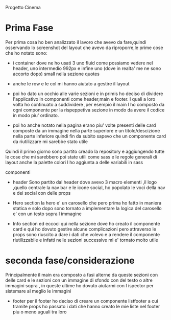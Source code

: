 Progetto Cinema 

# Prima Fase
Per prima cosa ho ben analizzato il lavoro che avevo da fare,quindi osservando lo screenshot del layout che avevo da riproporre,le prime cose che ho notato sono:

- i container dove ne ho usati 3 uno fluid come possiamo vedere nel header,
uno intermedio 992px e infine uno (dove in realta' me ne sono accorto dopo) small nella sezione quotes
- anche le row e le col mi hanno aiutato a gestire il layout
- poi ho dato un occhio alle varie sezioni e in primis ho deciso di dividere l'applicativo in componenti come header,main e footer. 
I quali a loro volta ho continuato a suddividere ,per esempio il main l ho composto da ogni componente per la rispeppetiva sezione in modo da avere il codice in modo piu' ordinato.

- poi ho anche notato nella pagina erano piu' volte presenti delle card composte da un immagine nella parte superiore e un titolo/descizione nella parte inferiore quindi fin da subito sapevo
che un componente card da riutilizzare mi sarebbe stato utile 

Quindi il primo giorno sono partito creado la repository e aggiungendo tutte le cose che mi sarebbero poi state utili come sass e le regole generali di layout
anche la palette colori l ho aggiunta a delle variabili in sass

componenti

- header
Sono partito dal header dove avevo 3 macro elementi ,il logo ,quello centrale la nav bar e le icone social,
ho popolato le voci della nav e dei social con delle props

- Hero section 
la hero e' un carosello che pero prima ho fatto in maniera statica e solo dopo sono tornato a implementare la logica del carosello
e' con un testo sopra l immagine

- Info section
ed eccoci qui nella sezione dove ho creato il componente card e qui ho dovuto gestire alcune complicazioni pero attraverso le props sono riuscito a dare i dati che volevo e a rendere il componente riutilizzabile e infatti nelle sezioni successive mi e' tornato molto utile

# seconda fase/considerazione

Principalmente il main era composto a fasi alterne da queste sezioni con delle card e le sezioni con un immagine di sfondo con del testo o altre immagini sopra , in queste ultime ho dovuto aiutarmi con l ispector per sistemare al meglio le immagini

- footer
 per il footer ho deciso di creare un componente listfooter a cui tramite props ho passato i dati che hanno creato le mie liste nel footer piu o meno uguali tra loro




